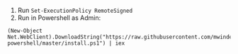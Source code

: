 1. Run `Set-ExecutionPolicy RemoteSigned`
2. Run in Powershell as Admin:
```
(New-Object Net.WebClient).DownloadString("https://raw.githubusercontent.com/mwinder/profile-powershell/master/install.ps1") | iex
```
